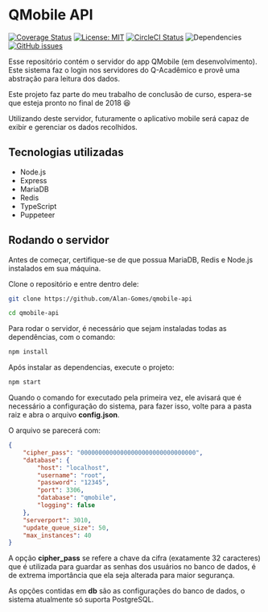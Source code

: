 [logo]: https://circleci.com/gh/Alan-Gomes/qmobile-api.svg?style=shield&circle-token=664d4999a59f1b774789b0e63b64534aa07388c7 "CircleCI Status"


# QMobile API
[![Coverage Status](https://coveralls.io/repos/github/Alan-Gomes/qmobile-api/badge.svg?branch=master)](https://coveralls.io/github/Alan-Gomes/qmobile-api?branch=master)
[![License: MIT](https://img.shields.io/badge/License-MIT-blue.svg)](https://github.com/Alan-Gomes/qmobile-api/blob/master/LICENSE)
[![CircleCI Status][logo]](https://circleci.com/gh/Alan-Gomes/qmobile-api)
![Dependencies](https://david-dm.org/Alan-Gomes/qmobile-api.svg)
[![GitHub issues](https://img.shields.io/github/issues/Alan-Gomes/qmobile-api.svg)](https://github.com/Alan-Gomes/qmobile-api/issues)

Esse repositório contém o servidor do app QMobile (em desenvolvimento). Este sistema faz o login nos servidores do Q-Acadêmico e provê uma abstração para leitura dos dados.

Este projeto faz parte do meu trabalho de conclusão de curso, espera-se que esteja pronto no final de 2018 :satisfied:

Utilizando deste servidor, futuramente o aplicativo mobile será capaz de exibir e gerenciar os dados recolhidos.

## Tecnologias utilizadas

* Node.js
* Express
* MariaDB
* Redis
* TypeScript
* Puppeteer

## Rodando o servidor

Antes de começar, certifique-se de que possua MariaDB, Redis e Node.js instalados em sua máquina.

Clone o repositório e entre dentro dele:

```bash
git clone https://github.com/Alan-Gomes/qmobile-api

cd qmobile-api
```

Para rodar o servidor, é necessário que sejam instaladas todas as dependências, com o comando:

```bash
npm install
```
Após instalar as dependencias, execute o projeto:

```bash
npm start
```
Quando o comando for executado pela primeira vez, ele avisará que é necessário a configuração do sistema, para fazer isso, volte para a pasta raiz e abra o arquivo **config.json**.

O arquivo se parecerá com:

```json
{
    "cipher_pass": "00000000000000000000000000000000",
    "database": {
        "host": "localhost",
        "username": "root",
        "password": "12345",
        "port": 3306,
        "database": "qmobile",
        "logging": false
    },
    "serverport": 3010,
    "update_queue_size": 50,
    "max_instances": 40
}
```

A opção **cipher_pass** se refere a chave da cifra (exatamente 32 caracteres) que é utilizada para guardar as senhas dos usuários no banco de dados, é de extrema importância que ela seja alterada para maior segurança.

As opções contidas em **db** são as configurações do banco de dados, o sistema atualmente só suporta PostgreSQL.
